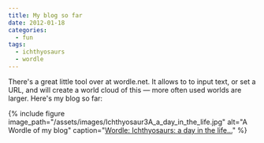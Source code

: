 ```yaml
---
title: My blog so far
date: 2012-01-18
categories:
  - fun
tags:
  - ichthyosaurs
  - wordle
---
```


There's a great little tool over at wordle.net. It allows to to input
text, or set a URL, and will create a world cloud of this — more often
used worlds are larger. Here's my blog so far:

{% include figure
image_path="/assets/images/Ichthyosaur3A_a_day_in_the_life.jpg" alt="A Wordle of
my blog" caption="[Wordle: Ichthyosaurs: a day in the life…](http://www.wordle.net/show/wrdl/4690711/Ichthyosaurs%3A_a_day_in_the_life)" %}
